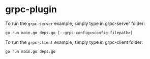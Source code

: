 # grpc-plugin

To run the `grpc-server` example, simply type in grpc-server folder:
```
go run main.go deps.go [--grpc-config=<config-filepath>]
```

To run the `grpc-client` example, simply type in grpc-client folder:
```
go run main.go deps.go
```

